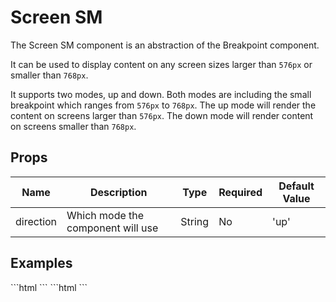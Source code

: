 # Screen SM

The Screen SM component is an abstraction of the Breakpoint component. 

It can be used to display content on any screen sizes larger than `576px` or smaller than `768px`.

It supports two modes, up and down. Both modes are including the small breakpoint which ranges from `576px` to `768px`. The up mode will render the content on screens larger than `576px`. The down mode will render content on screens smaller than `768px`.

## Props

| Name      | Description                       | Type   | Required | Default Value |
|-----------|-----------------------------------|--------|----------|---------------|
| direction | Which mode the component will use | String | No       | 'up'          |

## Examples
<CodeBlock>
```html
<template>
    <screen-xs>
        <p>This text is only visible on screens larger than 576px.</p>
    </screen-xs>
</template>
```
</CodeBlock>

<CodeBlock>
```html
<template>
    <screen-xs direction="down">
        <p>This text is only visible on screens smaller than 768px.</p>
    </screen-xs>
</template>
```
</CodeBlock>

